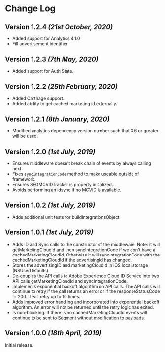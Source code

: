 Change Log
==========

Version 1.2.4 *(21st October, 2020)*
------------------------------------
* Added support for Analytics 4.1.0
* Fill advertisement identifier

Version 1.2.3 *(7th May, 2020)*
-------------------------------
* Added support for Auth State.

Version 1.2.2 *(25th February, 2020)*
-------------------------------------
* Added Carthage support.
* Added ability to get cached marketing id externally.

Version 1.2.1 *(8th January, 2020)*
-------------------------------------
* Modified analytics dependency version number such that 3.6 or greater will be used.

Version 1.2.0 *(1st July, 2019)*
-------------------------------------
* Ensures middleware doesn't break chain of events by always calling next.
* Fixes `syncIntegrationCode` method to make useable outside of framework.
* Ensures SEGMCVIDTracker is property initialized.
* Avoids performing an idsync if no MCVID is available. 

Version 1.0.2 *(1st July, 2019)*
-------------------------------------
* Adds additional unit tests for buildIntegrationsObject.

Version 1.0.1 *(1st July, 2019)*
-------------------------------------
* Adds ID and Sync calls to the constructor of the middleware. Note: it will getMarketingCloudId and then syncIntegrationCode if we don't have a cachedMarketingCloudId. Otherwise it will syncIntegrationCode with the cachedMarketingCloudId if the advertisingId has changed.
* Stores the advertisingID and marketingCloudId in iOS local storage (NSUserDefaults)
* De-couples the API calls to Adobe Experience Cloud ID Service into two API calls getMarketingCloudId and syncIntegrationCode.
* Implements exponential backoff algorithm on API calls. The API calls will continue to retry if the call returns an error or if the responseStatusCode != 200. It will retry up to 10 times.
* Adds improved error handling and incorporated into exponential backoff algorithm. An error will not be returned until the retry logic has exited.
* Is non-blocking. If there is no cachedMarketingCloudId events will continue to be sent to Segment without modification to payloads.

Version 1.0.0 *(18th April, 2019)*
-------------------------------------
Initial release.
